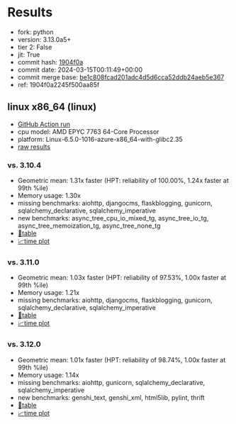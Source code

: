 # Results

- fork: python
- version: 3.13.0a5+
- tier 2: False
- jit: True
- commit hash: [1904f0a](https://github.com/python/cpython/commit/1904f0a)
- commit date: 2024-03-15T00:11:49+00:00
- commit merge base: [be1c808fcad201adc4d5d6cca52ddb24aeb5e367](https://github.com/python/cpython/commit/be1c808fcad201adc4d5d6cca52ddb24aeb5e367)
- ref: 1904f0a2245f500aa85f

## linux x86_64 (linux)

- [GitHub Action run](https://github.com/JeffersGlass/benchmarking-public/actions/runs/8310269765)
- cpu model: AMD EPYC 7763 64-Core Processor
- platform: Linux-6.5.0-1016-azure-x86_64-with-glibc2.35
- [raw results](bm-20240315-linux-x86_64-python-1904f0a2245f500aa85f-3.13.0a5%2B-1904f0a.json)

### vs. 3.10.4

- Geometric mean: 1.31x faster (HPT: reliability of 100.00%, 1.24x faster at 99th %ile)
- Memory usage: 1.30x
- missing benchmarks: aiohttp, djangocms, flaskblogging, gunicorn, sqlalchemy_declarative, sqlalchemy_imperative
- new benchmarks: async_tree_cpu_io_mixed_tg, async_tree_io_tg, async_tree_memoization_tg, async_tree_none_tg
- [📄table](bm-20240315-linux-x86_64-python-1904f0a2245f500aa85f-3.13.0a5%2B-1904f0a-vs-3.10.4.md)
- [📈time plot](bm-20240315-linux-x86_64-python-1904f0a2245f500aa85f-3.13.0a5%2B-1904f0a-vs-3.10.4.png)

### vs. 3.11.0

- Geometric mean: 1.03x faster (HPT: reliability of 97.53%, 1.00x faster at 99th %ile)
- Memory usage: 1.21x
- missing benchmarks: aiohttp, djangocms, flaskblogging, gunicorn, sqlalchemy_declarative, sqlalchemy_imperative
- [📄table](bm-20240315-linux-x86_64-python-1904f0a2245f500aa85f-3.13.0a5%2B-1904f0a-vs-3.11.0.md)
- [📈time plot](bm-20240315-linux-x86_64-python-1904f0a2245f500aa85f-3.13.0a5%2B-1904f0a-vs-3.11.0.png)

### vs. 3.12.0

- Geometric mean: 1.01x faster (HPT: reliability of 98.74%, 1.00x faster at 99th %ile)
- Memory usage: 1.14x
- missing benchmarks: aiohttp, gunicorn, sqlalchemy_declarative, sqlalchemy_imperative
- new benchmarks: genshi_text, genshi_xml, html5lib, pylint, thrift
- [📄table](bm-20240315-linux-x86_64-python-1904f0a2245f500aa85f-3.13.0a5%2B-1904f0a-vs-3.12.0.md)
- [📈time plot](bm-20240315-linux-x86_64-python-1904f0a2245f500aa85f-3.13.0a5%2B-1904f0a-vs-3.12.0.png)

